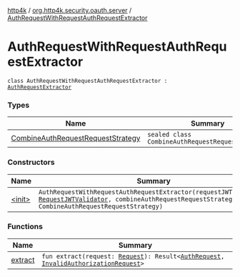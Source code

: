 [http4k](../../index.md) / [org.http4k.security.oauth.server](../index.md) / [AuthRequestWithRequestAuthRequestExtractor](./index.md)

# AuthRequestWithRequestAuthRequestExtractor

`class AuthRequestWithRequestAuthRequestExtractor : `[`AuthRequestExtractor`](../-auth-request-extractor/index.md)

### Types

| Name | Summary |
|---|---|
| [CombineAuthRequestRequestStrategy](-combine-auth-request-request-strategy/index.md) | `sealed class CombineAuthRequestRequestStrategy` |

### Constructors

| Name | Summary |
|---|---|
| [&lt;init&gt;](-init-.md) | `AuthRequestWithRequestAuthRequestExtractor(requestJWTValidator: `[`RequestJWTValidator`](../../org.http4k.security.oauth.server.request/-request-j-w-t-validator/index.md)`, combineAuthRequestRequestStrategy: CombineAuthRequestRequestStrategy)` |

### Functions

| Name | Summary |
|---|---|
| [extract](extract.md) | `fun extract(request: `[`Request`](../../org.http4k.core/-request/index.md)`): Result<`[`AuthRequest`](../-auth-request/index.md)`, `[`InvalidAuthorizationRequest`](../-invalid-authorization-request/index.md)`>` |
